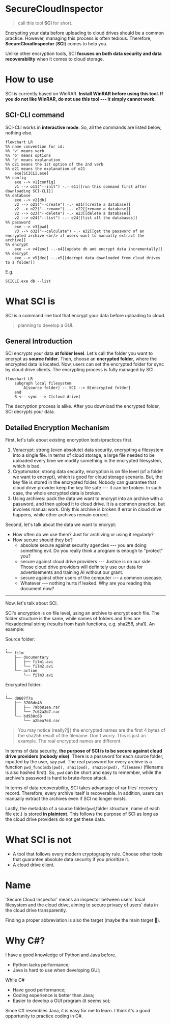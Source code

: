 # SecureCloudInspector

> call this tool **SCI** for short.

Encrypting your data before uploading to cloud drives should be a common practice. However, managing this process is
often tedious. Therefore, **SecureCloudInspector** (**SCI**) comes to help you.

Unlike other encryption tools, SCI **focuses on both data security and data recoverability** when it comes to cloud
storage.

# How to use

SCI is currently based on WinRAR. **Install WinRAR before using this tool. If you do not like WinRAR, do not use this
tool --- it simply cannot work.**

## SCI-CLI command

SCI-CLI works in **interactive mode**. So, all the commands are listed below, nothing else.

```mermaid
flowchart LR
%% name convention for id:
%% 'v' means verb
%% 'o' means options
%% 'e' means explanation
%% o21 means the 1st option of the 2nd verb
%% e21 means the explanation of o21
    exe[SCICLI.exe]
%% config
    exe --> v1[config]
    v1 --> o11("--init") -.- e11[[run this command first after downloading SCI-CLI]]
%% database 
    exe --> v2[db]
    v2 --> o21("--create") -.- e21[[create a database]]
    v2 --> o22("--rename") -.- e22[[rename a database]]
    v2 --> o23("--delete") -.- e23[[delete a database]]
    v2 --> o24("--list") -.- e24[[list all the databases]]
%% password
    exe --> v3[pwd]
    v3 --> o32("--calculate") -.- e32[[get the password of an encrypted archive <br/> if users want to manually extract the archive]]
%% encrypt
    exe --> v4[enc] -.-e4[[update db and encrypt data incrementally]]
%% decrypt
    exe --> v5[dec] -.-e5[[decrypt data downloaded from cloud drives to a folder]]
```

E.g.
```shell
SCICLI.exe db --list
```

# What SCI is

SCI is a command line tool that encrypt your data before uploading to cloud.

> planning to develop a GUI.

## General Introduction

SCI encrypts your data **at folder level**. Let's call the folder you want to encrypt as **source folder**. Then, choose
an **encrypted folder**, where the encrypted data is located. Now, users can set the encrypted folder for sync by cloud
drive clients. The encrypting process is fully managed by SCI.

```mermaid
flowchart LR
    subgraph local filesystem
        A[source folder] -- SCI --> B[encrypted folder]
    end
    B <-- sync --> C[cloud drive]
```

The decryption process is alike. After you download the encrypted folder, SCI decrypts your data.

## Detailed Encryption Mechanism

First, let's talk about existing encryption tools/practices first.

1. Veracrypt: strong (even absolute) data security, encrypting a filesystem into a single file. In terms of cloud
   storage, a large file needed to be uploaded every time we modify something in the encrypted filesystem, which is bad.
2. Cryptomator: strong data security, encryption is on file level (of a folder we want to encrypt), which is good for
   cloud storage scenario. But, the key file is stored in the encrypted folder. Nobody can guarantee that cloud drive
   provider keep the key file safe --- it can be broken. In such case, the whole encrypted data is broken.
3. Using archives: pack the data we want to encrypt into an archive with a password, and then upload it to cloud drive.
   It is a common practice, but involves manual work. Only this archive is broken if error in cloud drive happens, while
   other archives remain correct.

Second, let's talk about the data we want to encrypt:

- How often do we use them? Just for archiving or using it regularly?
- How secure should they be?
    - absolute secure against security agencies --- you are doing something evil. Do you really think a program is
      enough to "protect" you?
    - secure against cloud drive providers --- Justice is on our side. Those cloud drive providers will definitely use
      our data for advertisements and training AI without our grant.
    - secure against other users of the computer --- a common usecase.
    - Whatever --- nothing hurts if leaked. Why are you reading this document now?

---

Now, let's talk about SCI.

SCI's encryption is on file level, using an archive to encrypt each file. The folder structure is the same, while names
of folders and files are Hexadecimal string (results from hash functions, e.g. sha256, sha1). An example:

Source folder:

```
.
└── film
    ├── documentary
    │   ├── film1.avi
    │   └── film2.avi
    └── action
        └── film3.avi
```

Encrypted folder:

```
.
└── d0607f7a
    ├── 3708de48
    │   ├── 79bb81ea.rar
    │   └── 7c62a2d7.rar
    └── bd938c68
        └── a2bea7e8.rar
```

> You may notice (really?🤨) the encrypted names are the first 4 bytes of the sha256 result of the filename. Don't worry.
> This is just an example. The real encrypted names are different.

In terms of data security, t**he purpose of SCI is to be secure against cloud drive providers (nobody else)**. There is
a password for each source folder, inputted by the user, say `pwd`. The real password for every archive is a
function `pwd_func(md5(pwd), sha1(pwd), sha256(pwd), filename)` (filename is also hashed first). So, `pwd` can be short
and easy to remember, while the archive's password is hard to brute-force attack.

In terms of data recoverability, SCI takes advantage of rar files' recovery record. Therefore, every archive itself is
recoverable. In addition, users can manually extract the archives even if SCI no longer exists.

Lastly, the metadata of a source folder(`pwd`,folder structure, name of each file etc.) is stored **in plaintext**. This
follows the purpose of SCI as long as the cloud drive providers do not get these data.

# What SCI is not

- A tool that follows every modern cryptography rule. Choose other tools that guarantee absolute data security if you
  prioritize it.
- A cloud drive client.

# Name

'Secure Cloud Inspector' means an inspector between users' local filesystem and the cloud drive, aiming to secure
privacy of users' data in the cloud drive transparently.

Finding a proper abbreviation is also the target (maybe the main target 🤣).

# Why C#?

I have a good knowledge of Python and Java before.

- Python lacks performance;
- Java is hard to use when developing GUI;

While C#

- Have good performance;
- Coding experience is better than Java;
- Easier to develop a GUI program (it seems so);

Since C# resembles Java, it is easy for me to learn. I think it's a good opportunity to practice coding in C#.

